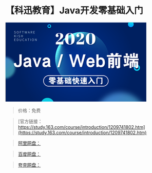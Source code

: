 # 【科迅教育】Java开发零基础入门

![img](../../../assets/study163/free/ab93c2e90d844553af5d922c4db664c1.png)

> 价格：免费

> [官方链接：https://study.163.com/course/introduction/1209741802.htm](https://study.163.com/course/introduction/1209741802.htm)

> [阿里网盘：]()

> [百度网盘：]()

> [夸克网盘：]()
